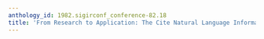 ```yaml
---
anthology_id: 1982.sigirconf_conference-82.18
title: 'From Research to Application: The Cite Natural Language Information System'
---
```

